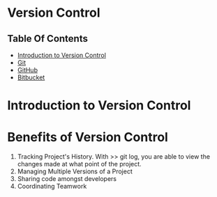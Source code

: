 # Version Control

## Table Of Contents
- [Introduction to Version Control]()
- [Git]()
- [GitHub]()
- [Bitbucket]()

# Introduction to Version Control

# Benefits of Version Control
1. Tracking Project's History. With >> git log, you are able to view the changes made at what point of the project.
2. Managing Multiple Versions of a Project
3. Sharing code amongst developers
4. Coordinating Teamwork